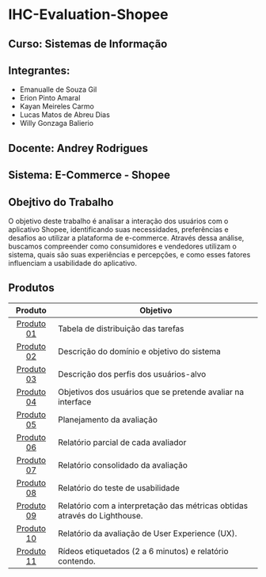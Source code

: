 # IHC-Evaluation-Shopee

## Curso: Sistemas de Informação

## Integrantes:
* Emanualle de Souza Gil 
* Erion Pinto Amaral 
* Kayan Meireles Carmo 
* Lucas Matos de Abreu Dias 
* Willy Gonzaga Balierio

## Docente: Andrey Rodrigues

## Sistema: E-Commerce - Shopee

## Obejtivo do Trabalho
O objetivo deste trabalho é analisar a interação dos usuários com o aplicativo Shopee, identificando suas necessidades, preferências e desafios ao utilizar a plataforma de e-commerce. Através dessa análise, buscamos compreender como consumidores e vendedores utilizam o sistema, quais são suas experiências e percepções, e como esses fatores influenciam a usabilidade do aplicativo.

## Produtos

| Produto  | Objetivo |
|:--------:|----------|
| [Produto 01]() | Tabela de distribuição das tarefas |
| [Produto 02]() | Descrição do domínio e objetivo do sistema |
| [Produto 03]() | Descrição dos perfis dos usuários-alvo |
| [Produto 04]() | Objetivos dos usuários que se pretende avaliar na interface |
| [Produto 05]() | Planejamento da avaliação |
| [Produto 06]() | Relatório parcial de cada avaliador |
| [Produto 07]() | Relatório consolidado da avaliação |
| [Produto 08]() | Relatório do teste de usabilidade |
| [Produto 09]() | Relatório com a interpretação das métricas obtidas através do Lighthouse. |
| [Produto 10]() | Relatório da avaliação de User Experience (UX). |
| [Produto 11]() | Rídeos etiquetados (2 a 6 minutos) e relatório contendo. |


